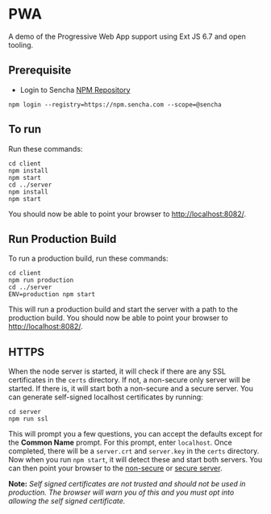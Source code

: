 # PWA

A demo of the Progressive Web App support using Ext JS 6.7 and open tooling.

## Prerequisite
- Login to Sencha [NPM Repository](http://docs.sencha.com/extjs/6.7.0/guides/getting_started/open_tooling.html#getting_started-_-open_tooling_-_step_2__login_to_the_npm_repository)

`npm login --registry=https://npm.sencha.com --scope=@sencha`

## To run

Run these commands:

    cd client
    npm install
    npm start
    cd ../server
    npm install
    npm start


You should now be able to point your browser to [http://localhost:8082/](http://localhost:8082/).

## Run Production Build

To run a production build, run these commands:

    cd client
    npm run production
    cd ../server
    ENV=production npm start

This will run a production build and start the server with a path to the production build.
You should now be able to point your browser to [http://localhost:8082/](http://localhost:8082/).

## HTTPS

When the node server is started, it will check if there are any SSL certificates in the `certs`
directory. If not, a non-secure only server will be started. If there is, it will start both
a non-secure and a secure server. You can generate self-signed localhost certificates by running:

    cd server
    npm run ssl

This will prompt you a few questions, you can accept the defaults except for the **Common Name**
prompt. For this prompt, enter `localhost`. Once completed, there will be a `server.crt` and
`server.key` in the `certs` directory. Now when you run `npm start`, it will detect these and
start both servers. You can then point your browser to the [non-secure](http://localhost:8082/)
or [secure server](https://localhost:8082/).

**Note:** *Self signed certificates are not trusted and should not be used in production. The
browser will warn you of this and you must opt into allowing the self signed certificate.*
